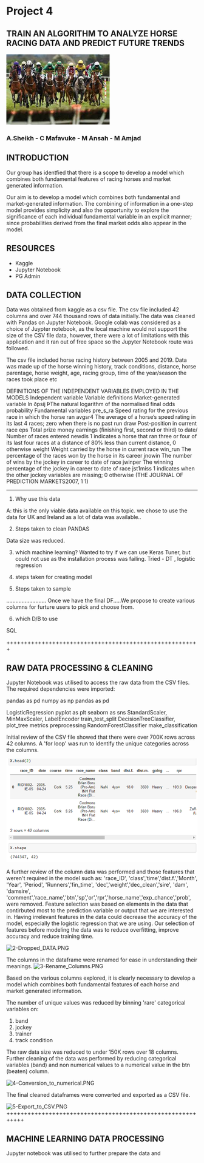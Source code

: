 # Project 4
## TRAIN AN ALGORITHM TO ANALYZE HORSE RACING DATA AND PREDICT FUTURE TRENDS
![horseracing.jpg](Images/horseracing.png)
### A.Sheikh - C Mafavuke - M Ansah - M Amjad

## INTRODUCTION
Our group has identfied that there is a scope to develop a model which combines both fundamental features of racing horses and market generated information.

Our aim is to develop a model which combines both fundamental and market-generated information. The combining of information in a one-step model provides simplicity and also the opportunity to explore the significance of each individual fundamental variable in an explicit manner; since probabilities derived from the final market odds also appear in the model.


## RESOURCES
* Kaggle
* Jupyter Notebook
* PG Admin

## DATA COLLECTION
Data was obtained from kaggle as a csv file.
The csv file included 42 columns and over 744 thousand rows of data initially.The data was cleaned with Pandas on Jupyter Notebook. Google colab was considered as a choice of Juypter notebook, as the local machine would not support the size of the CSV file data, however, there were a lot of limitations with this application and it ran out of free space so the Jupyter Notebook route was followed. 

The csv file included horse racing history between 2005 and 2019. Data was made up of the horse winning history, track conditions, distance, horse parentage, horse weight, age, racing group, time of the year/season the races took place etc 

DEFINITIONS OF THE INDEPENDENT VARIABLES EMPLOYED IN THE MODELS 
Independent variable Variable definitions Market-generated 
variable ln ðpsij ÞThe natural logarithm of the normalised final odds probability Fundamental variables 
pre_s_ra Speed rating for the previous race in which the horse ran 
avgsr4 The average of a horse’s speed rating in its last 4 races; 
zero when there is no past run draw 
Post-position in current race eps 
Total prize money earnings (finishing first, second or third) to date/
Number of races entered 
newdis 1 indicates a horse that ran three or four of its last four races at a distance of 80% less than current distance, 0 otherwise 
weight Weight carried by the horse in current race 
win_run The percentage of the races won by the horse in its career 
jnowin The number of wins by the jockey in career to date of race 
jwinper The winning percentage of the jockey in career to date of race 
jst1miss 1 indicates when the other jockey variables are missing; 0 otherwise 
(THE JOURNAL OF PREDICTION MARKETS2007, 1 1)

---------------------

1) Why use this data

A: this is the only viable data available on this topic. we chose to use the data for UK and Ireland as a lot of data was available..


2) Steps taken to clean
PANDAS


Data size was reduced.



3) which machine learning?
Wanted to try if  we can use Keras Tuner, but could not use as the installation process was failing.
Tried - DT , logistic regression

4) steps taken for creating model



5) Steps taken to sample

..........................
Once we have the final DF.....We propose to create various columns for furture users to pick and choose from.

6) which D/B to use 

SQL

+++++++++++++++++++++++++++++++++++++++++++++++++++++++
## RAW DATA PROCESSING & CLEANING

Jupyter Notebook was utilised to access the raw data from the CSV files.
The required dependencies were imported:

pandas as pd
numpy as np
pandas as pd

LogisticRegression
pyplot as plt
seaborn as sns
StandardScaler, MinMaxScaler, LabelEncoder
train_test_split
DecisionTreeClassifier, plot_tree
metrics
preprocessing
RandomForestClassifier
make_classification


Initial review of the CSV file showed that there were over 700K rows across 42 columns.
A 'for loop' was run to identify the unique categories across the columns.

![1-Initial_DATA_size.PNG](Images/1-Initial_DATA_size.PNG)

A further review of the column data was performed and those features that weren't required in the model such as: 
'race_ID', 'class','time','dist.f.','Month', 'Year', 'Period', 'Runners','fin_time', 'dec','weight','dec_clean','sire', 'dam', 'damsire', 'comment','race_name','btn','sp','or','rpr','horse_name','exp_chance','prob',
were removed. Feature selection was based on elements in the data that contirbuted most to the prediction variable or output that we are interested in. Having irrelevant features in the data could decrease the accuracy of the model, especially the logistic regression that we are using. Our selection of features before modeling the data was to reduce overfitting, improve accuracy and reduce training time.

![2-Dropped_DATA.PNG](2-Dropped_DATA.PNG)


The columns in the dataframe were renamed for ease in understanding their meanings.
![3-Rename_Columns.PNG](3-Rename_Columns.PNG)


Based on the various columns explored, it is clearly necessary to develop a model which combines both fundamental features of each horse and market generated information.

The number of unique values was reduced by binning 'rare' categorical variables on:
1. band
2. jockey
3. trainer
4. track condition  

The raw data size was reduced to under 150K rows over 18 columns.
Further cleaning of the data was performed by reducing categorical variables (band) and non numerical values to a numerical value in the btn (beaten) column. 

![4-Conversion_to_numerical.PNG](4-Conversion_to_numerical.PNG)

The final cleaned dataframes were converted and exported as a CSV file.

![5-Export_to_CSV.PNG](5-Export_to_CSV.PNG)
+++++++++++++++++++++++++++++++++++++++++++++++++++++++++++

## MACHINE LEARNING DATA PROCESSING

Jupyter notebook was utilised to further prepare the data and 



